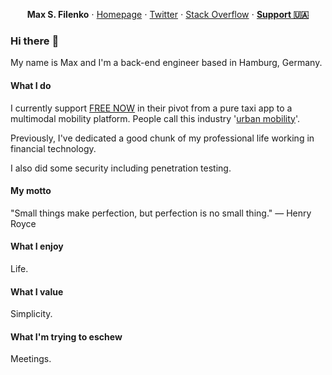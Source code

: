 <p align="center"><strong>Max S. Filenko</strong> &sdot; <a href="https://www.filenko.ms/">Homepage</a> &sdot; <a href="https://twitter.com/itsnotaboutlife">Twitter</a> &sdot; <a href="https://stackoverflow.com/users/5325000">Stack Overflow</a> &sdot; <a href="https://u24.gov.ua/"><strong>Support 🇺🇦</strong></a></p>

### Hi there :wave:

My name is Max and I'm a back-end engineer based in Hamburg, Germany.

#### What I do

I currently support [FREE NOW](https://free-now.com/) in their pivot from a pure taxi app to a multimodal mobility platform. People call this industry '[urban mobility](https://ec.europa.eu/transport/themes/urban/urban_mobility_en)'.

Previously, I've dedicated a good chunk of my professional life working in financial technology.

I also did some security including penetration testing.

#### My motto

"Small things make perfection, but perfection is no small thing." — Henry Royce

#### What I enjoy

Life.

#### What I value

Simplicity.

#### What I'm trying to eschew

Meetings.

<!--
**mfilenko/mfilenko** is a ✨ _special_ ✨ repository because its `README.md` (this file) appears on your GitHub profile.

Here are some ideas to get you started:

- 🔭 I’m currently working on ...
- 🌱 I’m currently learning ...
- 👯 I’m looking to collaborate on ...
- 🤔 I’m looking for help with ...
- 💬 Ask me about ...
- 📫 How to reach me: ...
- 😄 Pronouns: ...
- ⚡ Fun fact: ...
-->
